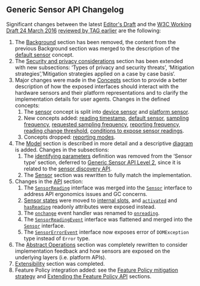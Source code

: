 ## Generic Sensor API Changelog

Significant changes between the latest [Editor's Draft](https://w3c.github.io/sensors/) and the [W3C Working Draft 24 March 2016](https://www.w3.org/TR/2016/WD-generic-sensor-20160324/) [reviewed by TAG earlier](https://github.com/w3ctag/design-reviews/issues/110) are the following:

1. The [Background](https://www.w3.org/TR/2016/WD-generic-sensor-20160324/#background) section has been removed, the content from the previous Background section was merged to the description of the [default sensor](https://w3c.github.io/sensors/#concepts-default-sensor) concept.
1. The [Security and privacy considerations](https://w3c.github.io/sensors/#security-and-privacy) section has been extended with new subsections: ‘Types of privacy and security threats’, ‘Mitigation strategies’,’Mitigation strategies applied on a case by case basis‘.
1. Major changes were made in the [Concepts](https://w3c.github.io/sensors/#concepts) section to provide a better description of how the exposed interfaces should interact with the hardware sensors and their platform representations and to clarify the implementation details for user agents. Changes in the defined concepts:
    1. The [sensor](https://www.w3.org/TR/2016/WD-generic-sensor-20160324/#concept-sensor) concept is split into [device sensor](https://w3c.github.io/sensors/#concept-device-sensor) and [platform sensor](https://w3c.github.io/sensors/#concept-platform-sensor).
    1. New concepts added: [reading timestamp](https://w3c.github.io/sensors/#reading-timestamp), [default sensor](https://w3c.github.io/sensors/#default-sensor), [sampling frequency](https://w3c.github.io/sensors/#sampling-frequency), [requested sampling frequency](https://w3c.github.io/sensors/#requested-sampling-frequency), [reporting frequency](https://w3c.github.io/sensors/#reporting-frequency), [reading change threshold](https://w3c.github.io/sensors/#reading-change-threshold), [conditions to expose sensor readings](https://w3c.github.io/sensors/#concepts-can-expose-sensor-readings).
    1. Concepts dropped: [reporting modes](https://www.w3.org/TR/2016/WD-generic-sensor-20160324/#reporting-modes).
1. The [Model](https://w3c.github.io/sensors/#model) section is described in more detail and a descriptive [diagram](https://w3c.github.io/sensors/#example-6c0ab4ae) is added. Changes in the subsections:
    1. The [identifying parameters](https://www.w3.org/TR/2016/WD-generic-sensor-20160324/#identifying-parameters) definition was removed from the ‘Sensor type’ section, deferred to [Generic Sensor API Level 2](https://github.com/w3c/sensors/projects/5), since it is related to the [sensor discovery API](https://github.com/w3c/sensors/issues/7).
    1. The [Sensor](https://w3c.github.io/sensors/#model-sensor) section was rewritten to fully match the implementation.
1. Changes in the [API](https://w3c.github.io/sensors/#api) section:
    1. The [`SensorReading`](https://www.w3.org/TR/2016/WD-generic-sensor-20160324/#sensorreading) interface was merged into the [`Sensor`](https://w3c.github.io/sensors/#sensor) interface to address API ergonomics issues and GC concerns.
    1. [Sensor states](https://www.w3.org/TR/2016/WD-generic-sensor-20160324/#state) were moved to [internal slots](https://w3c.github.io/sensors/#dom-sensor-state-slot), and [`activated`](https://w3c.github.io/sensors/#dom-sensor-activated) and [`hasReading`](https://w3c.github.io/sensors/#dom-sensor-hasreading) readonly attributes were exposed instead.
    1. The [`onchange`](https://www.w3.org/TR/2016/WD-generic-sensor-20160324/#sensor-onchange) event handler was renamed to [`onreading`](https://w3c.github.io/sensors/#dom-sensor-onreading).
    1. The [`SensorReadingEvent`](https://www.w3.org/TR/2016/WD-generic-sensor-20160324/#sensorreadingevent) interface was flattened and merged into the [`Sensor`](https://w3c.github.io/sensors/#sensor) interface.
    1. The [`SensorErrorEvent`](https://w3c.github.io/sensors/#sensorerrorevent) interface now exposes error of `DOMException` type instead of `Error` type.
1. The [Abstract Operations](https://w3c.github.io/sensors/#abstract-operations) section was completely rewritten to consider implementation feedback and how sensors are exposed on the underlying layers (i.e. platform APIs).
1. [Extensibility](https://w3c.github.io/sensors/#extensibility) section was completed.
1. Feature Policy integration added: see the [Feature Policy mitigation strategy](https://w3c.github.io/sensors/#feature-policy) and [Extending the Feature Policy API](https://w3c.github.io/sensors/#feature-policy-api) sections.